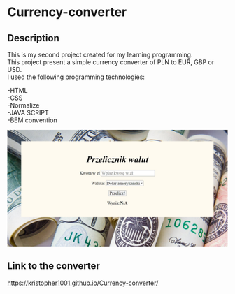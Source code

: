 # Currency-converter

## Description

This is my second project created for my learning programming. <br>
This project present a simple currency converter of PLN to EUR, GBP or USD. <br>
I used the following programming technologies: 

-HTML<br>
-CSS<br>
-Normalize<br>
-JAVA SCRIPT<br>
-BEM convention

![Kaczor Donald](images/screen.jpg)

## Link to the converter

https://kristopher1001.github.io/Currency-converter/
